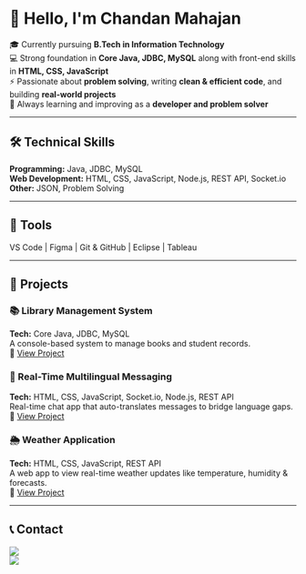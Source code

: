 # 👋 Hello, I'm Chandan Mahajan  

🎓 Currently pursuing **B.Tech in Information Technology**  
💻 Strong foundation in **Core Java, JDBC, MySQL** along with front-end skills in **HTML, CSS, JavaScript**  
⚡ Passionate about **problem solving**, writing **clean & efficient code**, and building **real-world projects**  
🌱 Always learning and improving as a **developer and problem solver**  

---

## 🛠 Technical Skills  

**Programming:** Java, JDBC, MySQL  
**Web Development:** HTML, CSS, JavaScript, Node.js, REST API, Socket.io  
**Other:** JSON, Problem Solving  

---

## 🔧 Tools  

VS Code | Figma | Git & GitHub | Eclipse | Tableau  

---

## 📂 Projects  

### 📚 Library Management System  
**Tech:** Core Java, JDBC, MySQL  
A console-based system to manage books and student records.  
🔗 [View Project](https://github.com/chandanmahajan-04)  

### 💬 Real-Time Multilingual Messaging  
**Tech:** HTML, CSS, JavaScript, Socket.io, Node.js, REST API  
Real-time chat app that auto-translates messages to bridge language gaps.  
🔗 [View Project](https://github.com/chandanmahajan-04)  

### 🌦️ Weather Application  
**Tech:** HTML, CSS, JavaScript, REST API  
A web app to view real-time weather updates like temperature, humidity & forecasts.  
🔗 [View Project](https://github.com/chandanmahajan-04)  

---

## 📞 Contact  

<a href="https://www.linkedin.com/in/chandan-mahajan-751790254/"><img src="https://img.shields.io/badge/-LinkedIn-0072b1?&style=flat&logo=linkedin&logoColor=white" /></a>  
<a href="mailto:chandanmahajan2003@gmail.com"><img src="https://img.shields.io/badge/-Email-D14836?&style=flat&logo=gmail&logoColor=white" /></a>  
